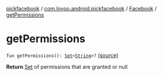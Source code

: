 [pickfacebook](../../index.md) / [com.lovoo.android.pickfacebook](../index.md) / [Facebook](index.md) / [getPermissions](./get-permissions.md)

# getPermissions

`fun getPermissions(): `[`Set`](https://kotlinlang.org/api/latest/jvm/stdlib/kotlin.collections/-set/index.html)`<`[`String`](https://kotlinlang.org/api/latest/jvm/stdlib/kotlin/-string/index.html)`>?` [(source)](https://github.com/lovoo/android-pickpic/blob/master/pickfacebook/pickfacebook/src/main/kotlin/com/lovoo/android/pickfacebook/Facebook.kt#L189)

**Return**
[Set](https://kotlinlang.org/api/latest/jvm/stdlib/kotlin.collections/-set/index.html) of permissions that are granted or null

